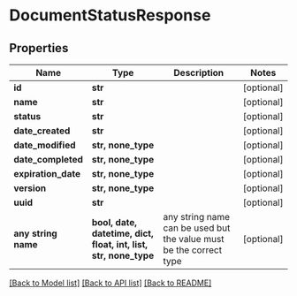 # DocumentStatusResponse


## Properties
Name | Type | Description | Notes
------------ | ------------- | ------------- | -------------
**id** | **str** |  | [optional] 
**name** | **str** |  | [optional] 
**status** | **str** |  | [optional] 
**date_created** | **str** |  | [optional] 
**date_modified** | **str, none_type** |  | [optional] 
**date_completed** | **str, none_type** |  | [optional] 
**expiration_date** | **str, none_type** |  | [optional] 
**version** | **str, none_type** |  | [optional] 
**uuid** | **str** |  | [optional] 
**any string name** | **bool, date, datetime, dict, float, int, list, str, none_type** | any string name can be used but the value must be the correct type | [optional]

[[Back to Model list]](../README.md#documentation-for-models) [[Back to API list]](../README.md#documentation-for-api-endpoints) [[Back to README]](../README.md)


